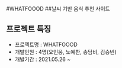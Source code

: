 #WHATFOOOD
##날씨 기반 음식 추천 사이트

## 프로젝트 특징
- 프로젝트명 :  WHATFOOOD
- 개발인원 : 4명(오인웅, 노예찬, 송담비, 김승빈)
- 개발기간 : 2021.05.26 ~

